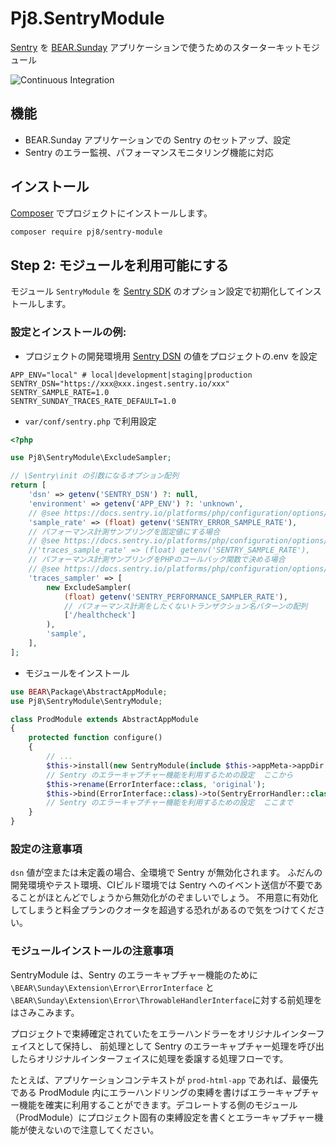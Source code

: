# Pj8.SentryModule

[Sentry](https://docs.sentry.io/platforms/php/) を [BEAR.Sunday](http://bearsunday.github.io/) アプリケーションで使うためのスターターキットモジュール

![Continuous Integration](https://github.com/pj8/pj8.sentrymodule/workflows/Continuous%20Integration/badge.svg)

## 機能

* BEAR.Sunday アプリケーションでの Sentry のセットアップ、設定
* Sentry のエラー監視、パフォーマンスモニタリング機能に対応

## インストール

[Composer]([https://getcomposer.org/) でプロジェクトにインストールします。

```bash
composer require pj8/sentry-module
```

## Step 2: モジュールを利用可能にする

モジュール `SentryModule` を [Sentry SDK](https://docs.sentry.io/platforms/php/configuration/) のオプション設定で初期化してインストールします。

### 設定とインストールの例:

- プロジェクトの開発環境用 [Sentry DSN](https://docs.sentry.io/quickstart/#configure-the-dsn) の値をプロジェクトの.env を設定

```
APP_ENV="local" # local|development|staging|production
SENTRY_DSN="https://xxx@xxx.ingest.sentry.io/xxx"
SENTRY_SAMPLE_RATE=1.0
SENTRY_SUNDAY_TRACES_RATE_DEFAULT=1.0
```

- `var/conf/sentry.php` で利用設定

```php
<?php

use Pj8\SentryModule\ExcludeSampler;

// \Sentry\init の引数になるオプション配列
return [
    'dsn' => getenv('SENTRY_DSN') ?: null,
    'environment' => getenv('APP_ENV') ?: 'unknown',
    // @see https://docs.sentry.io/platforms/php/configuration/options/#sample-rate
    'sample_rate' => (float) getenv('SENTRY_ERROR_SAMPLE_RATE'),
    // パフォーマンス計測サンプリングを固定値にする場合
    // @see https://docs.sentry.io/platforms/php/configuration/options/#traces-sample-rate
    //'traces_sample_rate' => (float) getenv('SENTRY_SAMPLE_RATE'),
    // パフォーマンス計測サンプリングをPHPのコールバック関数で決める場合
    // @see https://docs.sentry.io/platforms/php/configuration/options/#traces-sampler
    'traces_sampler' => [
        new ExcludeSampler(
            (float) getenv('SENTRY_PERFORMANCE_SAMPLER_RATE'),
            // パフォーマンス計測をしたくないトランザクション名パターンの配列
            ['/healthcheck']
        ),
        'sample',
    ],
];
```

- モジュールをインストール

```php
use BEAR\Package\AbstractAppModule;
use Pj8\SentryModule\SentryModule;

class ProdModule extends AbstractAppModule
{
    protected function configure()
    {
        // ...
        $this->install(new SentryModule(include $this->appMeta->appDir . '/var/conf/sentry.php'));
        // Sentry のエラーキャプチャー機能を利用するための設定  ここから
        $this->rename(ErrorInterface::class, 'original');
        $this->bind(ErrorInterface::class)->to(SentryErrorHandler::class);
        // Sentry のエラーキャプチャー機能を利用するための設定  ここまで
    }
}
```

### 設定の注意事項

`dsn` 値が空または未定義の場合、全環境で Sentry が無効化されます。
ふだんの開発環境やテスト環境、CIビルド環境では Sentry へのイベント送信が不要であることがほとんどでしょうから無効化がのぞましいでしょう。
不用意に有効化してしまうと料金プランのクオータを超過する恐れがあるので気をつけてください。

### モジュールインストールの注意事項

SentryModule は、Sentry のエラーキャプチャー機能のために`\BEAR\Sunday\Extension\Error\ErrorInterface` と `\BEAR\Sunday\Extension\Error\ThrowableHandlerInterface`に対する前処理をはさみこみます。

プロジェクトで束縛確定されていたをエラーハンドラーをオリジナルインターフェイスとして保持し、
前処理として Sentry のエラーキャプチャー処理を呼び出したらオリジナルインターフェイスに処理を委譲する処理フローです。

たとえば、アプリケーションコンテキストが `prod-html-app` であれば、最優先である ProdModule 内にエラーハンドリングの束縛を書けばエラーキャプチャー機能を確実に利用することができます。デコレートする側のモジュール（ProdModule）にプロジェクト固有の束縛設定を書くとエラーキャプチャー機能が使えないので注意してください。
